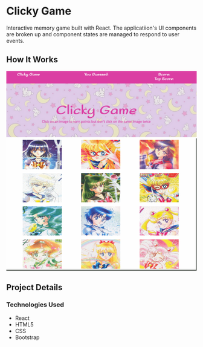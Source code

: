 # Clicky Game

Interactive memory game built with React. The applicatiion's UI components are broken up and component states are managed to respond to user events. 

## How It Works




![choice screenshot](screenshot.png)
![choice screenshot](sailormoon.gif)

## Project Details

### Technologies Used
* React
* HTML5
* CSS
* Bootstrap